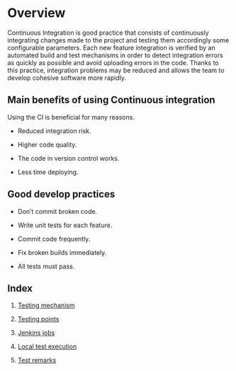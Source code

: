 ﻿# Overview

Continuous Integration is good practice that consists of continuously integrating changes made to the project and testing them accordingly some configurable parameters.
Each new feature integration is verified by an automated build and test mechanisms in order to detect integration errors as quickly as possible and avoid uploading errors in the code.
Thanks to this practice, integration problems may be reduced and allows the team to develop cohesive software more rapidly.

## Main benefits of using Continuous integration

Using the CI is beneficial for many reasons.

* Reduced integration risk.

* Higher code quality.

* The code in version control works.

* Less time deploying.

## Good develop practices

* Don’t commit broken code.

* Write unit tests for each feature.

* Commit code frequently.

* Fix broken builds immediately.

* All tests must pass.

## Index

1. [Testing mechanism](Testing_mechanims.md)

1. [Testing points](Testing_points.md)

1. [Jenkins jobs](Jenkins_jobs.md)

1. [Local test execution](Local_test_execution.md)

1. [Test remarks](Test_remaks.md)
